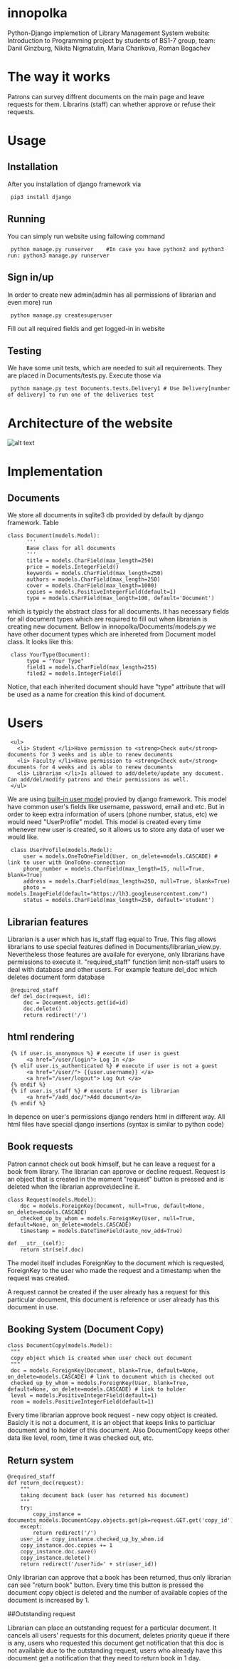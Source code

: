 # innopolka
Python-Django implemetion of Library Management System website: 
Introduction to Programming project by students of BS1-7 group, team: Danil Ginzburg, Nikita Nigmatulin,
Maria Charikova, Roman Bogachev

# The way it works
Patrons can survey diffrent documents on the main page and leave requests for them. Librarins (staff) can whether 
approve or refuse their requests. 

# Usage
## Installation
After you installation of django framework via
     
     pip3 install django
## Running
You can simply run website using fallowing command

     python manage.py runserver    #In case you have python2 and python3 run: python3 manage.py runserver    
     
## Sign in/up
In order to create new admin(admin has all permissions of librarian and even more) run

     python manage.py createsuperuser
     
Fill out all required fields and get logged-in in website

## Testing
We have some unit tests, which are needed to suit all requirements. They are placed in Documents/tests.py. Execute those via

     python manage.py test Documents.tests.Delivery1 # Use Delivery[number of delivery] to run one of the deliveries test


# Architecture of the website
![alt text](https://github.com/charikova/innopolka/blob/master/main.png)
# Implementation
## Documents
We store all documents in sqlite3 db provided by default by django framework. 
Table 

    class Document(models.Model):
          '''
          Base class for all documents
          '''
          title = models.CharField(max_length=250)
          price = models.IntegerField()
          keywords = models.CharField(max_length=250)
          authors = models.CharField(max_length=250)
          cover = models.CharField(max_length=1000)
          copies = models.PositiveIntegerField(default=1)
          type = models.CharField(max_length=100, default='Document')

which is typicly the abstract class for all documents. It has necessary fields for all document types which are 
required to fill out when librarian is creating new document.
Bellow in innopolka/Documents/models.py we have other document types which are inhereted from 
Document model class. It looks like this: 

     class YourType(Document):
          type = "Your Type"
          field1 = models.CharField(max_length=255)
          filed2 = models.IntegerField()
          
Notice, that each inherited document should have "type" attribute that will be used as a name for 
creation this kind of document. 

# Users 
     <ul>
       <li> Student </li>Have permission to <strong>Check out</strong> documents for 3 weeks and is able to renew documents
       <li> Faculty </li>Have permission to <strong>Check out</strong> documents for 4 weeks and is able to renew documents
       <li> Librarian </li>Is allowed to add/delete/update any document. Can add/del/modify patrons and their permissions as well.
     </ul>

We are using <a href="https://docs.djangoproject.com/en/2.0/topics/auth/">built-in user model</a> provied by 
django framework. This model have common user's fields like username, password, email and etc. But in order 
to keep extra information of users (phone number, status, etc) we would need "UserProfile" model. This model
is created every time whenever new user is created, so it allows us to store any data of user we would like.

     class UserProfile(models.Model):
         user = models.OneToOneField(User, on_delete=models.CASCADE) # link to user with OnoToOne-connection
         phone_number = models.CharField(max_length=15, null=True, blank=True)
         address = models.CharField(max_length=250, null=True, blank=True)
         photo = models.ImageField(default="https://lh3.googleusercontent.com/")
         status = models.CharField(max_length=250, default='student')
         
         
## Librarian features
Librarian is a user which has is_staff flag equal to True. This flag allows librarians to use special features
defined in Documents/librarian_view.py. Nevertheless those features are availale for everyone, only 
librarians have permissions to execute it. "required_staff" function limit non-staff users to deal with database
and other users. For example feature del_doc which deletes document form database

     @required_staff
     def del_doc(request, id):
         doc = Document.objects.get(id=id)
         doc.delete()
         return redirect('/')
         
         
## html rendering
     {% if user.is_anonymous %} # execute if user is guest
          <a href="/user/login"> Log In </a>
     {% elif user.is_authenticated %} # execute if user is not a guest
          <a href="/user/"> {{user.username}} </a>
          <a href="/user/logout"> Log Out </a>
     {% endif %}
     {% if user.is_staff %} # execute if user is librarian
          <a href="/add_doc/">Add document</a>
     {% endif %}

 In depence on user's permissions django renders html in different way. 
 All html files have special django insertions (syntax is similar to python code)

## Book requests

Patron cannot check out book himself, but he can leave a request for a book from library. The librarian can approve or decline request.
Request is an object that is created in the moment "request" button is pressed and is deleted when the librarian approve\decline it.
     
    class Request(models.Model):
        doc = models.ForeignKey(Document, null=True, default=None, on_delete=models.CASCADE)
        checked_up_by_whom = models.ForeignKey(User, null=True, default=None, on_delete=models.CASCADE)
        timestamp = models.DateTimeField(auto_now_add=True)

    def __str__(self):
        return str(self.doc)
       
The model itself includes ForeignKey to the document which is requested, ForeignKey to the user who made the request and a timestamp when
the request was created. 

A request cannot be created if the user already has a request for this particular document, this document is reference or user already
has this document in use. 

## Booking System (Document Copy)
 
    class DocumentCopy(models.Model):
     """
     copy object which is created when user check out document
     """
     doc = models.ForeignKey(Document, blank=True, default=None, on_delete=models.CASCADE) # link to document which is checked out
     checked_up_by_whom = models.ForeignKey(User, blank=True, default=None, on_delete=models.CASCADE) # link to holder
     level = models.PositiveIntegerField(default=1)
     room = models.PositiveIntegerField(default=1)

Every time librarian approve book request - new copy object is created. Basicly it is not a document, it is
an object that keeps links to particluar document and to holder of this document. Also DocumentCopy
keeps other data like level, room, time it was checked out, etc.

## Return system
    @required_staff
    def return_doc(request):
        """
        taking document back (user has returned his document)
        """
        try:
            copy_instance = documents_models.DocumentCopy.objects.get(pk=request.GET.get('copy_id'))
        except:
            return redirect('/')
        user_id = copy_instance.checked_up_by_whom.id
        copy_instance.doc.copies += 1
        copy_instance.doc.save()
        copy_instance.delete()
        return redirect('/user?id=' + str(user_id))

Only librarian can approve that a book has been returned, thus only librarian can see "return book" button. Every time this button
is pressed the document copy object is deleted and the number of available copies of the document is increased by 1. 

##Outstanding request 

Librarian can place an outstanding request for a particular document. It cancels all users' requests for this document, deletes priority
queue if there is any, users who requested this document get notification that this doc is not available due to the outstanding
request, users who already have this document get a notification that they need to return book in 1 day.
 

